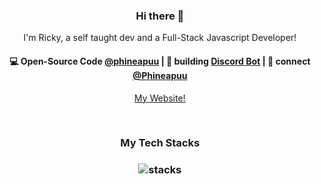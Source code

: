<h3 align="center"> Hi there 👋</h3>

<p align="center">
I'm Ricky, a self taught dev and a Full-Stack Javascript Developer!
</p>

<h4 align="center">
💻 Open-Source Code <a href="https://github.com/phineapuu">@phineapuu</a> | 🌱 building <a href="https://discord.gg/MEvXFCRC9V">Discord Bot</a> | 💬 connect <a href="https://twitter.com/PhineApuu">@Phineapuu</a>
</h4>
<p  align="center">
<a href="https://riiickyy.js.org">My Website!</a>
</p>

<br/>
<h3 align="center">
My Tech Stacks
</h3>

<h3 align="center">
<img src="https://raw.githubusercontent.com/akasrai/akasrai/master/assets/stack-hills.svg" alt="stacks"/>
</h3>
